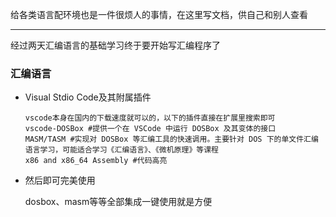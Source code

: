 给各类语言配环境也是一件很烦人的事情，在这里写文档，供自己和别人查看

---

经过两天汇编语言的基础学习终于要开始写汇编程序了

### 汇编语言

- Visual Stdio Code及其附属插件

  ```
  vscode本身在国内的下载速度就可以的，以下的插件直接在扩展里搜索即可
  vscode-DOSBox #提供一个在 VSCode 中运行 DOSBox 及其变体的接口
  MASM/TASM #实现对 DOSBox 等汇编工具的快速调用。主要针对 DOS 下的单文件汇编语言学习，可能适合学习《汇编语言》、《微机原理》等课程
  x86 and x86_64 Assembly #代码高亮
  ```

- 然后即可完美使用

  dosbox、masm等等全部集成一键使用就是方便

  